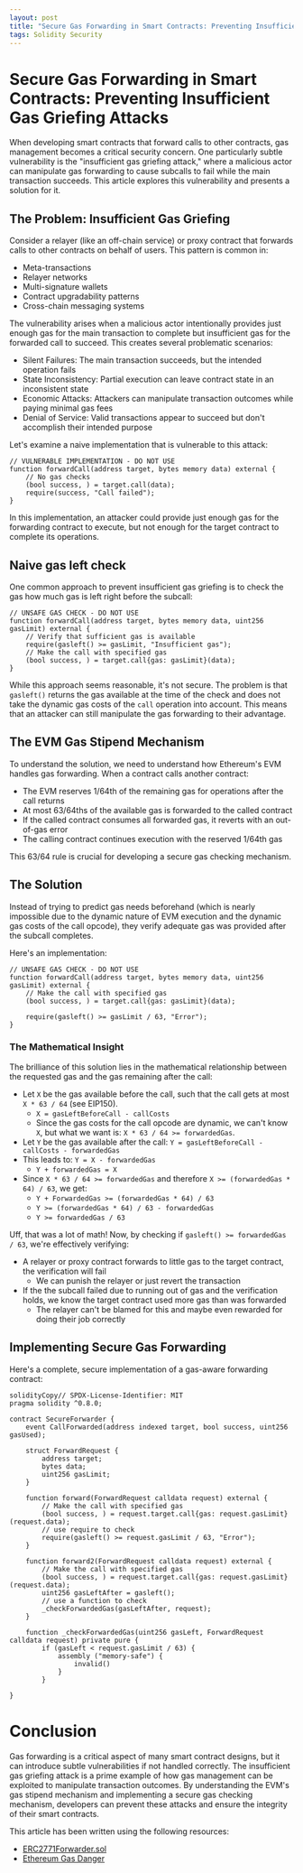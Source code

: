 ```yaml
---
layout: post
title: "Secure Gas Forwarding in Smart Contracts: Preventing Insufficient Gas Griefing Attacks"
tags: Solidity Security
---
```


# Secure Gas Forwarding in Smart Contracts: Preventing Insufficient Gas Griefing Attacks

When developing smart contracts that forward calls to other contracts, gas management becomes a critical security concern. One particularly subtle vulnerability is the "insufficient gas griefing attack," where a malicious actor can manipulate gas forwarding to cause subcalls to fail while the main transaction succeeds. This article explores this vulnerability and presents a solution for it.


## The Problem: Insufficient Gas Griefing

Consider a relayer (like an off-chain service) or proxy contract that forwards calls to other contracts on behalf of users. This pattern is common in:

* Meta-transactions
* Relayer networks
* Multi-signature wallets
* Contract upgradability patterns
* Cross-chain messaging systems

The vulnerability arises when a malicious actor intentionally provides just enough gas for the main transaction to complete but insufficient gas for the forwarded call to succeed. This creates several problematic scenarios:

* Silent Failures: The main transaction succeeds, but the intended operation fails
* State Inconsistency: Partial execution can leave contract state in an inconsistent state
* Economic Attacks: Attackers can manipulate transaction outcomes while paying minimal gas fees
* Denial of Service: Valid transactions appear to succeed but don't accomplish their intended purpose

Let's examine a naive implementation that is vulnerable to this attack:

```solidity
// VULNERABLE IMPLEMENTATION - DO NOT USE
function forwardCall(address target, bytes memory data) external {
    // No gas checks
    (bool success, ) = target.call(data);
    require(success, "Call failed");
}
```

In this implementation, an attacker could provide just enough gas for the forwarding contract to execute, but not enough for the target contract to complete its operations.

## Naive gas left check

One common approach to prevent insufficient gas griefing is to check the gas how much gas is left right before the subcall:

```solidity
// UNSAFE GAS CHECK - DO NOT USE
function forwardCall(address target, bytes memory data, uint256 gasLimit) external {
    // Verify that sufficient gas is available
    require(gasleft() >= gasLimit, "Insufficient gas");
    // Make the call with specified gas
    (bool success, ) = target.call{gas: gasLimit}(data);
}
```

While this approach seems reasonable, it's not secure. The problem is that `gasleft()` returns the gas available at the time of the check and does not take the dynamic gas costs of the `call` operation into account. This means that an attacker can still manipulate the gas forwarding to their advantage.

## The EVM Gas Stipend Mechanism
To understand the solution, we need to understand how Ethereum's EVM handles gas forwarding. When a contract calls another contract:

* The EVM reserves 1/64th of the remaining gas for operations after the call returns
* At most 63/64ths of the available gas is forwarded to the called contract
* If the called contract consumes all forwarded gas, it reverts with an out-of-gas error
* The calling contract continues execution with the reserved 1/64th gas

This 63/64 rule is crucial for developing a secure gas checking mechanism.

## The Solution
Instead of trying to predict gas needs beforehand (which is nearly impossible due to the dynamic nature of EVM execution and the dynamic gas costs of the call opcode), they verify adequate gas was provided after the subcall completes.

Here's an implementation:

```solidity
// UNSAFE GAS CHECK - DO NOT USE
function forwardCall(address target, bytes memory data, uint256 gasLimit) external {
    // Make the call with specified gas
    (bool success, ) = target.call{gas: gasLimit}(data);

    require(gasleft() >= gasLimit / 63, "Error");
}
```

### The Mathematical Insight
The brilliance of this solution lies in the mathematical relationship between the requested gas and the gas remaining after the call:

* Let `X` be the gas available before the call, such that the call gets at most `X * 63 / 64` (see EIP150).
    * `X = gasLeftBeforeCall - callCosts`
    * Since the gas costs for the call opcode are dynamic, we can't know `X`, but what we want is: `X * 63 / 64 >= forwardedGas`.
* Let `Y` be the gas available after the call: `Y = gasLeftBeforeCall - callCosts - forwardedGas`
* This leads to: `Y = X - forwardedGas`
    * `Y + forwardedGas = X`
* Since `X * 63 / 64 >= forwardedGas` and therefore `X >= (forwardedGas * 64) / 63`, we get:
    * `Y + ForwardedGas >= (forwardedGas * 64) / 63`
    * `Y >= (forwardedGas * 64) / 63 - forwardedGas`
    * `Y >= forwardedGas / 63`

Uff, that was a lot of math! Now, by checking if `gasleft() >= forwardedGas / 63`, we're effectively verifying:

* A relayer or proxy contract forwards to little gas to the target contract, the verification will fail
    * We can punish the relayer or just revert the transaction
* If the the subcall failed due to running out of gas and the verification holds, we know the target contract used more gas than was forwarded
    * The relayer can't be blamed for this and maybe even rewarded for doing their job correctly


## Implementing Secure Gas Forwarding
Here's a complete, secure implementation of a gas-aware forwarding contract:

```solidity
solidityCopy// SPDX-License-Identifier: MIT
pragma solidity ^0.8.0;

contract SecureForwarder {
    event CallForwarded(address indexed target, bool success, uint256 gasUsed);
    
    struct ForwardRequest {
        address target;
        bytes data;
        uint256 gasLimit;
    }
    
    function forward(ForwardRequest calldata request) external {    
        // Make the call with specified gas
        (bool success, ) = request.target.call{gas: request.gasLimit}(request.data);
        // use require to check
        require(gasleft() >= request.gasLimit / 63, "Error");
    }

    function forward2(ForwardRequest calldata request) external {
        // Make the call with specified gas
        (bool success, ) = request.target.call{gas: request.gasLimit}(request.data);
        uint256 gasLeftAfter = gasleft();
        // use a function to check
        _checkForwardedGas(gasLeftAfter, request);
    }

    function _checkForwardedGas(uint256 gasLeft, ForwardRequest calldata request) private pure {
        if (gasLeft < request.gasLimit / 63) {
            assembly ("memory-safe") {
                invalid()
            }
        }

}
```

# Conclusion

Gas forwarding is a critical aspect of many smart contract designs, but it can introduce subtle vulnerabilities if not handled correctly. The insufficient gas griefing attack is a prime example of how gas management can be exploited to manipulate transaction outcomes. By understanding the EVM's gas stipend mechanism and implementing a secure gas checking mechanism, developers can prevent these attacks and ensure the integrity of their smart contracts.

This article has been written using the following resources:

* [ERC2771Forwarder.sol](https://github.com/OpenZeppelin/openzeppelin-contracts/blob/master/contracts/metatx/ERC2771Forwarder.sol)
* [Ethereum Gas Danger](https://ronan.eth.limo/blog/ethereum-gas-dangers/)